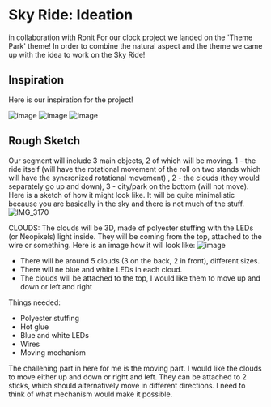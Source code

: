 # Sky Ride: Ideation
in collaboration with Ronit
For our clock project we landed on the 'Theme Park' theme!
In order to combine the natural aspect and the theme we came up with the idea to work on the Sky Ride!

## Inspiration
Here is our inspiration for the project!

![image](https://github.com/lizadat/MachineLab/assets/98390904/dfb2aa12-a2d2-4be7-aec9-86206adf314c)
![image](https://github.com/lizadat/MachineLab/assets/98390904/28ca17fd-a334-474a-a3b1-9b5a1c838ced)
![image](https://github.com/lizadat/MachineLab/assets/98390904/ae815227-e664-4d3d-9c27-ad77379d8499)


## Rough Sketch
Our segment will include 3 main objects, 2 of which will be moving. 1 - the ride itself (will have the rotational movement of the roll on two stands which will have the syncronized rotational movement) , 2 - the clouds (they would separately go up and down), 3 - city/park on the bottom (will not move). Here is a sketch of how it might look like. It will be quite minimalistic because you are basically in the sky and there is not much of the stuff.
![IMG_3170](https://github.com/lizadat/MachineLab/assets/98390904/418559b1-ef0c-4f73-82b2-e3b993208e07)


CLOUDS:
The clouds will be 3D, made of polyester stuffing with the LEDs (or Neopixels) light inside. They will be coming from the top, attached to the wire or something. Here is an image how it will look like:
![image](https://github.com/lizadat/MachineLab/assets/98390904/e7a89637-7468-457e-9a52-ec802cb860ab)

- There will be around 5 clouds (3 on the back, 2 in front), different sizes.
- There will ne blue and white LEDs in each cloud.
- The clouds will be attached to the top, I would like them to move up and down or left and right

Things needed:
- Polyester stuffing
- Hot glue
- Blue and white LEDs
- Wires
- Moving mechanism

The challening part in here for me is the moving part. I would like the clouds to move either up and down or right and left. They can be attached to 2 sticks, which should alternatively move in different directions. I need to think of what mechanism would make it possible.

